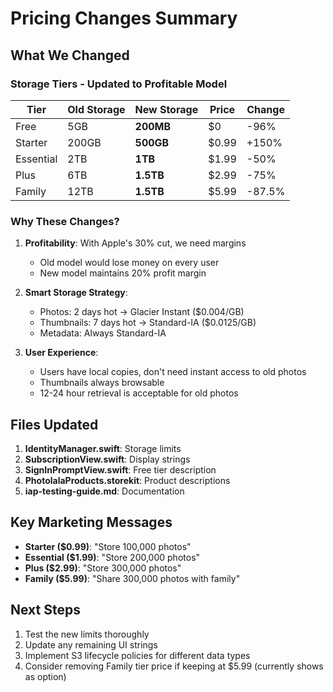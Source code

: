 # Pricing Changes Summary

## What We Changed

### Storage Tiers - Updated to Profitable Model
| Tier | Old Storage | New Storage | Price | Change |
|------|-------------|-------------|-------|---------|
| Free | 5GB | **200MB** | $0 | -96% |
| Starter | 200GB | **500GB** | $0.99 | +150% |
| Essential | 2TB | **1TB** | $1.99 | -50% |
| Plus | 6TB | **1.5TB** | $2.99 | -75% |
| Family | 12TB | **1.5TB** | $5.99 | -87.5% |

### Why These Changes?

1. **Profitability**: With Apple's 30% cut, we need margins
   - Old model would lose money on every user
   - New model maintains 20% profit margin

2. **Smart Storage Strategy**:
   - Photos: 2 days hot → Glacier Instant ($0.004/GB)
   - Thumbnails: 7 days hot → Standard-IA ($0.0125/GB)
   - Metadata: Always Standard-IA

3. **User Experience**:
   - Users have local copies, don't need instant access to old photos
   - Thumbnails always browsable
   - 12-24 hour retrieval is acceptable for old photos

## Files Updated

1. **IdentityManager.swift**: Storage limits
2. **SubscriptionView.swift**: Display strings
3. **SignInPromptView.swift**: Free tier description
4. **PhotolalaProducts.storekit**: Product descriptions
5. **iap-testing-guide.md**: Documentation

## Key Marketing Messages

- **Starter ($0.99)**: "Store 100,000 photos"
- **Essential ($1.99)**: "Store 200,000 photos" 
- **Plus ($2.99)**: "Store 300,000 photos"
- **Family ($5.99)**: "Share 300,000 photos with family"

## Next Steps

1. Test the new limits thoroughly
2. Update any remaining UI strings
3. Implement S3 lifecycle policies for different data types
4. Consider removing Family tier price if keeping at $5.99 (currently shows as option)